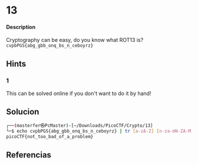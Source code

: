 # 13

#### Description
Cryptography can be easy, do you know what ROT13 is? `cvpbPGS{abg_gbb_onq_bs_n_ceboyrz}`

## Hints
### 1
This can be solved online if you don't want to do it by hand!


## Solucion
```bash
┌──(masterfer㉿PcMaster)-[~/Downloads/PicoCTF/Crypto/13]
└─$ echo cvpbPGS{abg_gbb_onq_bs_n_ceboyrz} | tr [a-zA-Z] [n-za-mN-ZA-M] 
picoCTF{not_too_bad_of_a_problem}

```

## Referencias